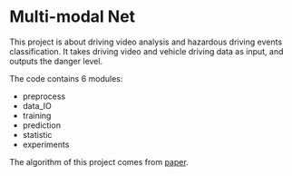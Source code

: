 # Multi-modal Net
This project is about driving video analysis and hazardous driving events classification. 
It takes driving video and vehicle driving data as input, and outputs the danger level.

The code contains 6 modules:
* preprocess
* data_IO
* training
* prediction
* statistic
* experiments

The algorithm of this project comes from [paper](https://ieeexplore.ieee.org/document/8569659). 
